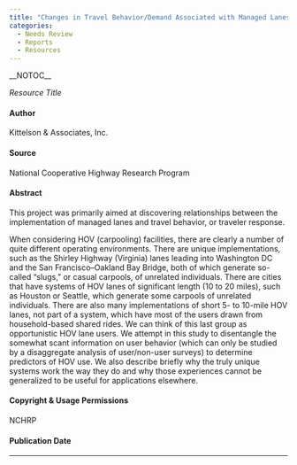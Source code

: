 ```yaml
---
title: "Changes in Travel Behavior/Demand Associated with Managed Lanes"
categories:
  - Needs Review
  - Reports
  - Resources
---
```


\_\_NOTOC\_\_

*Resource Title*

#### Author

Kittelson & Associates, Inc.

#### Source

National Cooperative Highway Research Program

#### Abstract

This project was primarily aimed at discovering relationships between the implementation of managed lanes and travel behavior, or traveler response.

When considering HOV (carpooling) facilities, there are clearly a number of quite different operating environments. There are unique implementations, such as the Shirley Highway (Virginia) lanes leading into Washington DC and the San Francisco–Oakland Bay Bridge, both of which generate so-called “slugs,” or casual carpools, of unrelated individuals. There are cities that have systems of HOV lanes of significant length (10 to 20 miles), such as Houston or Seattle, which generate some carpools of unrelated individuals. There are also many implementations of short 5- to 10-mile HOV lanes, not part of a system, which have most of the users drawn from household-based shared rides. We can think of this last group as opportunistic HOV lane users. We attempt in this study to disentangle the somewhat scant information on user behavior (which can only be studied by a disaggregate analysis of user/non-user surveys) to determine predictors of HOV use. We also describe briefly why the truly unique systems work the way they do and why those experiences cannot be generalized to be useful for applications elsewhere.

#### Copyright & Usage Permissions

NCHRP

#### Publication Date

------------------------------------------------------------------------

<comments />

